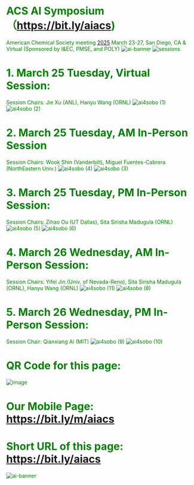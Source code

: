 # <font color='green'> ACS AI Symposium（https://bit.ly/aiacs)
American Chemical Society meeting [2025](https://www.acs.org/meetings/acs-meetings/spring.html) March 23-27, San Diego, CA & Virtual (Sponsored by I&EC, PMSE, and POLY)
![ai-banner](https://github.com/user-attachments/assets/eb20f117-5477-46d0-888d-78330932e663)
![sessions](https://github.com/user-attachments/assets/be77de08-f6c0-495e-8beb-928a63cb21c7)
# 1. March 25 Tuesday, Virtual Session:
Session Chairs: Jie Xu (ANL), Hanyu Wang (ORNL)
![ai4sobo (1)](https://github.com/user-attachments/assets/1e7875e1-80e1-4e08-8bfc-81459e261586)
![ai4sobo (2)](https://github.com/user-attachments/assets/0885cdcb-c9cb-4eb1-bd4f-685d44a0b53c)

# 2. March 25 Tuesday, AM In-Person Session
Session Chairs: Wook Shin (Vanderbilt), Miguel Fuentes-Cabrera (NorthEastern Univ.)
![ai4sobo (4)](https://github.com/user-attachments/assets/f99e2adb-70b8-44a8-b3ba-161c55fab0d7)
![ai4sobo (3)](https://github.com/user-attachments/assets/0e3137b2-00b1-4a64-9711-d1820627bfd4)

# 3. March 25 Tuesday, PM In-Person Session:
Session Chairs: Zihao Ou  (UT  Dallas), Sita Sirisha Madugula (ORNL)
![ai4sobo (5)](https://github.com/user-attachments/assets/962aea1e-f36b-47ac-832b-fb42611e29ac)
![ai4sobo (6)](https://github.com/user-attachments/assets/8b328431-7856-4e3c-a3e0-af473ef4054a)

# 4. March 26 Wednesday, AM In-Person Session:
Session Chairs: Yifei Jin (Univ. of Nevada-Reno), Sita Sirisha Madugula (ORNL), Hanyu Wang (ORNL)
![ai4sobo (11)](https://github.com/user-attachments/assets/e24ba524-f464-4f05-a114-a744f62b1564)
![ai4sobo (8)](https://github.com/user-attachments/assets/eead420e-1c30-47b0-9214-649f597b27de)

# 5. March 26 Wednesday, PM In-Person Session:
Session Chair: Qianxiang Ai (MIT)
![ai4sobo (9)](https://github.com/user-attachments/assets/7e31e9c4-d665-417c-959a-8ac81c7a4ecf)
![ai4sobo (10)](https://github.com/user-attachments/assets/b348e90a-c419-49b5-b61c-deb98607dfe7)

# QR Code for this page:
![image](https://github.com/user-attachments/assets/d108dc94-60b5-4428-9ac2-baedb9b34759)
# Our Mobile Page: https://bit.ly/m/aiacs
# Short URL of this page: https://bit.ly/aiacs
![ai-banner](https://github.com/user-attachments/assets/67914451-d8bd-42e2-8231-132d7a8a47df)

